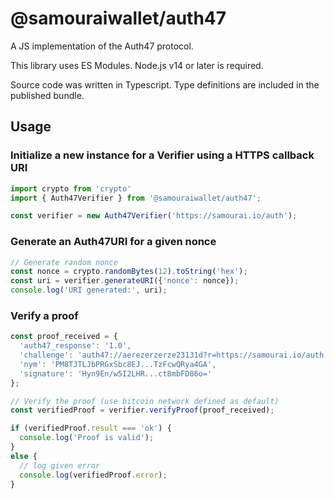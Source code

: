 # @samouraiwallet/auth47

A JS implementation of the Auth47 protocol.

This library uses ES Modules. Node.js v14 or later is required.

Source code was written in Typescript. Type definitions are included in the published bundle.

## Usage

### Initialize a new instance for a Verifier using a HTTPS callback URI

```js
import crypto from 'crypto'
import { Auth47Verifier } from '@samouraiwallet/auth47';

const verifier = new Auth47Verifier('https://samourai.io/auth');
```

### Generate an Auth47URI for a given nonce

```js
// Generate random nonce
const nonce = crypto.randomBytes(12).toString('hex');
const uri = verifier.generateURI({'nonce': nonce});
console.log('URI generated:', uri);
```

### Verify a proof

```js
const proof_received = {
  'auth47_response': '1.0',
  'challenge': 'auth47://aerezerzerze23131d?r=https://samourai.io/auth',
  'nym': 'PM8TJTLJbPRGxSbc8EJ...TzFcwQRya4GA',
  'signature': 'Hyn9En/w5I2LHR...ct8mbFD86o='
};

// Verify the proof (use bitcoin network defined as default)
const verifiedProof = verifier.verifyProof(proof_received);

if (verifiedProof.result === 'ok') {
  console.log('Proof is valid');
}
else {
  // log given error
  console.log(verifiedProof.error);
}
```
